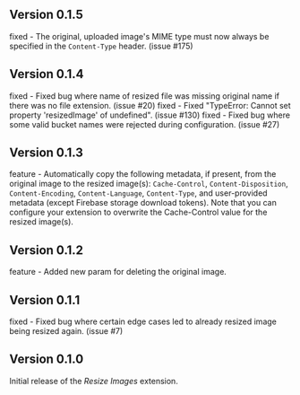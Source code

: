 ## Version 0.1.5

fixed - The original, uploaded image's MIME type must now always be specified in the `Content-Type` header. (issue #175)

## Version 0.1.4

fixed - Fixed bug where name of resized file was missing original name if there was no file extension. (issue #20)
fixed - Fixed "TypeError: Cannot set property 'resizedImage' of undefined". (issue #130)
fixed - Fixed bug where some valid bucket names were rejected during configuration. (issue #27)

## Version 0.1.3

feature - Automatically copy the following metadata, if present, from the original image to the resized image(s): `Cache-Control`, `Content-Disposition`, `Content-Encoding`, `Content-Language`, `Content-Type`, and user-provided metadata (except Firebase storage download tokens). Note that you can configure your extension to overwrite the Cache-Control value for the resized image(s).

## Version 0.1.2

feature - Added new param for deleting the original image.

## Version 0.1.1

fixed - Fixed bug where certain edge cases led to already resized image being resized again. (issue #7)

## Version 0.1.0

Initial release of the _Resize Images_ extension.
